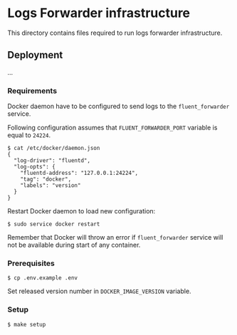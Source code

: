 # Logs Forwarder infrastructure

This directory contains files required to run
logs forwarder infrastructure.

## Deployment

...

### Requirements

Docker daemon have to be configured to send logs
to the `fluent_forwarder` service.

Following configuration assumes that `FLUENT_FORWARDER_PORT`
variable is equal to `24224`.

```
$ cat /etc/docker/daemon.json
{
  "log-driver": "fluentd",
  "log-opts": {
    "fluentd-address": "127.0.0.1:24224",
    "tag": "docker",
    "labels": "version"
  }
}
```

Restart Docker daemon to load new configuration:

```
$ sudo service docker restart
```

Remember that Docker will throw an error if `fluent_forwarder` service
will not be available during start of any container.

### Prerequisites

```
$ cp .env.example .env
```

Set released version number in `DOCKER_IMAGE_VERSION` variable.

### Setup

```
$ make setup
```
